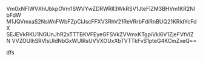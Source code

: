 Vm0xNFlWVXhUbkpOVm1SWVYwZDRWRll3WkRSV1JteFlZM3BHVm1KR2NIbFdW
M1JQVmxaS2NsWnFWbFZpClJscFFXV3RhV21ReVRrbFdiRnBUQ21KRldYcFdX
SEJEVkRKU1NGUnJhR2xTTTBKVFEyeGFSVkZVVmxKTgpiVkl6V1ZjeFVtVlZN
VVZOUlhSRVlsUldNbGxWUlRsUVVXOUxXbTVTTkFvS1pteG4KCmZxeQ==

dfs